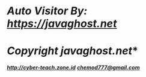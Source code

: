 ***Auto Visitor By: https://javaghost.net***
==
*Copyright javaghost.net**
==
***http://cyber-teach.zone.id***
***chemod777@gmail.com***
